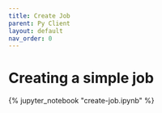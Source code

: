 ```yaml
---
title: Create Job
parent: Py Client
layout: default
nav_order: 0
---
```


# Creating a simple job

{% jupyter_notebook "create-job.ipynb" %}